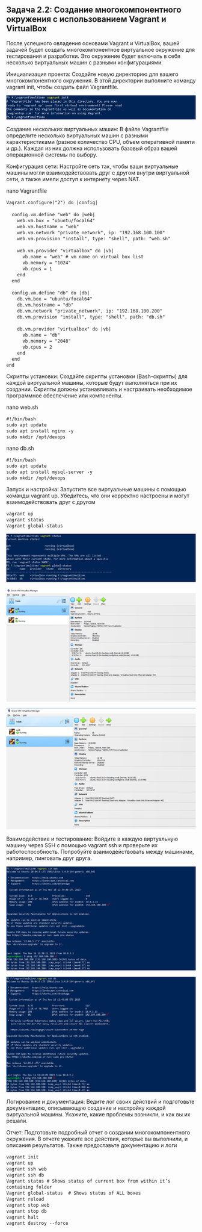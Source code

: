 ## Задача 2.2: Создание многокомпонентного окружения с использованием Vagrant и VirtualBox

После успешного овладения основами Vagrant и VirtualBox, вашей задачей будет создать
многокомпонентное виртуальное окружение для тестирования и разработки. Это
окружение будет включать в себя несколько виртуальных машин с разными
конфигурациями.

Инициализация проекта: Создайте новую директорию для вашего многокомпонентного
окружения. В этой директории выполните команду vagrant init, чтобы создать файл
Vagrantfile.

![v_init.PNG](img%2Fv_init.PNG)

Создание нескольких виртуальных машин: В файле Vagrantfile определите несколько
виртуальных машин с разными характеристиками (разное количество CPU, объем
оперативной памяти и др.). Каждая из них должна использовать базовый образ вашей
операционной системы по выбору.

Конфигурация сети: Настройте сеть так, чтобы ваши виртуальные машины могли
взаимодействовать друг с другом внутри виртуальной сети, а также имели доступ к
интернету через NAT.

nano Vagrantfile

```
Vagrant.configure("2") do |config|
  
  config.vm.define "web" do |web|    
    web.vm.box = "ubuntu/focal64"   
    web.vm.hostname = "web" 
    web.vm.network "private_network", ip: "192.168.100.100"
    web.vm.provision "install", type: "shell", path: "web.sh"

    web.vm.provider "virtualbox" do |vb|    
      vb.name = "web" # vm name on virtual box list    
      vb.memory = "1024" 
      vb.cpus = 1
    end
  end

  config.vm.define "db" do |db|
    db.vm.box = "ubuntu/focal64" 
    db.vm.hostname = "db" 
    db.vm.network "private_network", ip: "192.168.100.200"
    db.vm.provision "install", type: "shell", path: "db.sh"

    db.vm.provider "virtualbox" do |vb|    
      vb.name = "db"    
      vb.memory = "2048" 
      vb.cpus = 2
    end
  end
end
```

Скрипты установки: Создайте скрипты установки (Bash-скрипты) для каждой
виртуальной машины, которые будут выполняться при их создании. Скрипты должны
устанавливать и настраивать необходимое программное обеспечение или компоненты.

nano web.sh
```
#!/bin/bash
sudo apt update
sudo apt install nginx -y
sudo mkdir /opt/devops
```

nano db.sh
```
#!/bin/bash
sudo apt update
sudo apt install mysql-server -y
sudo mkdir /opt/devops
```
Запуск и настройка: Запустите все виртуальные машины с помощью команды vagrant up.
Убедитесь, что они корректно настроены и могут взаимодействовать друг с другом

```
vagrant up
vagrant status
Vagrant global-status
```
![v_status.PNG](img%2Fv_status.PNG)

![vm_web.PNG](img%2Fvm_web.PNG)

![vm_db.PNG](img%2Fvm_db.PNG)

Взаимодействие и тестирование: Войдите в каждую виртуальную машину через SSH с
помощью vagrant ssh и проверьте их работоспособность. Попробуйте взаимодействовать
между машинами, например, пинговать друг друга.

![s_web.PNG](img%2Fs_web.PNG)

![s_db.PNG](img%2Fs_db.PNG)

Логирование и документация: Ведите лог своих действий и подготовьте документацию,
описывающую создание и настройку каждой виртуальной машины. Укажите, какие
проблемы возникли, и как вы их решали.

Отчет: Подготовьте подробный отчет о создании многокомпонентного окружения. В
отчете укажите все действия, которые вы выполнили, и описания результатов. Также
предоставьте документацию и логи

```
vagrant init
vagrant up 
vagrant ssh web
vagrant ssh db
Vagrant status # Shows status of current box from within it’s containing folder
Vagrant global-status  # Shows status of ALL boxes
Vagrant reload 
vagrant stop web
vagrant stop db
vagrant halt
vagrant destroy --force
```